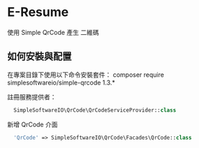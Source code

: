 # E-Resume
使用 Simple QrCode 產生 二維碼

## 如何安裝與配置
在專案目錄下使用以下命令安裝套件：
composer require simplesoftwareio/simple-qrcode 1.3.*

註冊服務提供者：
```php
  SimpleSoftwareIO\QrCode\QrCodeServiceProvider::class
```

新增 QrCode 介面
```php
  'QrCode' => SimpleSoftwareIO\QrCode\Facades\QrCode::class
```
